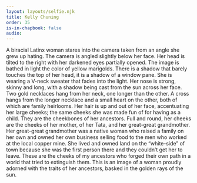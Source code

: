 ```yaml
---
layout: layouts/selfie.njk
title: Kelly Chuning
order: 35
is-in-chapbook: false
audio: 
---
```

A biracial Latinx woman stares into the camera taken from an angle she grew up hating. The camera is angled slightly below her face. Her head is tilted to the right with her darkened eyes partially opened. The image is bathed in light the color of yellow marigolds. There is a shadow that barely touches the top of her head, it is a shadow of a window pane. She is wearing a V-neck sweater that fades into the light. Her nose is strong, skinny and long, with a shadow being cast from the sun across her face. Two gold necklaces hang from her neck, one longer than the other. A cross hangs from the longer necklace and a small heart on the other, both of which are family heirlooms. Her hair is up and out of her face, accentuating her large cheeks; the same cheeks she was made fun of for having as a child. They are the cheekbones of her ancestors. Full and round, her cheeks are the cheeks of her mother, of her Tata, and her great-great grandmother. Her great-great grandmother was a native woman who raised a family on her own and owned her own business selling food to the men who worked at the local copper mine. She lived and owned land on the “white-side” of town because she was the first person there and they couldn’t get her to leave. These are the cheeks of my ancestors who forged their own path in a world that tried to extinguish them. This is an image of a woman proudly adorned with the traits of her ancestors, basked in the golden rays of the sun.
